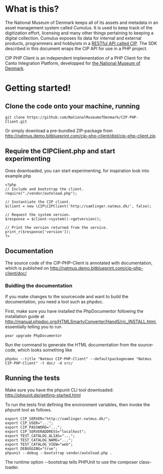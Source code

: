 # What is this?

The National Museum of Denmark keeps all of its assets and metadata in an asset management system called Cumulus. It is used to keep track of the digitization effort, licensing and many other things pertaining to keeping a digital collection. Cumulus exposes its data for internal and external products, programmers and hobbyists in a [RESTful API called CIP](http://samlinger.natmus.dk/CIP/doc/CIP.html). The SDK described in this document wraps the CIP API for use in a PHP project.

CIP PHP Client is an independent implementation of a PHP Client for the Canto Integration Platform, developped for [the National Museum of Denmark](http://digital.natmus.dk/).

# Getting started!

## Clone the code onto your machine, running

	git clone https://github.com/NationalMuseumofDenmark/CIP-PHP-Client.git

Or simply download a pre-bundled ZIP-package from http://natmus.demo.bitblueprint.com/cip-php-client/dist/cip-php-client.zip
	
## Require the CIPClient.php and start experimenting

Ones downloaded, you can start experimenting, for inspiration look into example.php

	<?php
	// Include and bootstrap the client.
	require("./vendor/autoload.php");
	
	// Instantiate the CIP client.
	$client = new \CIP\CIPClient('http://samlinger.natmus.dk/', false);
	
	// Request the system version.
	$response = $client->system()->getversion();
	
	// Print the version returned from the service.
	print_r($response['version']);
	?>
	
## Documentation

The source code of the CIP-PHP-Client is annotated with documentation, which is published on http://natmus.demo.bitblueprint.com/cip-php-client/doc/

### Buidling the documentation

If you make changes to the sourcecode and want to build the documentation, you need a tool such as phpdoc.

First, make sure you have installed the PhpDocumentor following the installation guide at http://manual.phpdoc.org/HTMLSmartyConverter/HandS/ric_INSTALL.html, essentially telling you to run

    pear upgrade PhpDocumentor
    
Run the command to generate the HTML documentation from the source-code, which looks something like

    phpdoc --title "Natmus CIP-PHP-Client" --defaultpackagename "Natmus CIP-PHP-Client" -t doc/ -d src/

## Running the tests

Make sure you have the phpunit CLI tool downloaded: http://phpunit.de/getting-started.html

To run the tests first defining the environment variables, then invoke the phpunit tool as follows.

	export CIP_SERVER="http://samlinger.natmus.dk/";
	export CIP_USER="...";
	export CIP_PASSWORD="...";
	export CIP_SERVERADDRESS="localhost";
	export TEST_CATALOG_ALIAS="...";
	export TEST_CATALOG_NAME="...";
	export TEST_CATALOG_VIEW="web";
	export DEBUGGING="true";
	phpunit --debug --bootstrap vendor/autoload.php .

The runtime option --bootstrap tells PHPUnit to use the composer class-loader.
